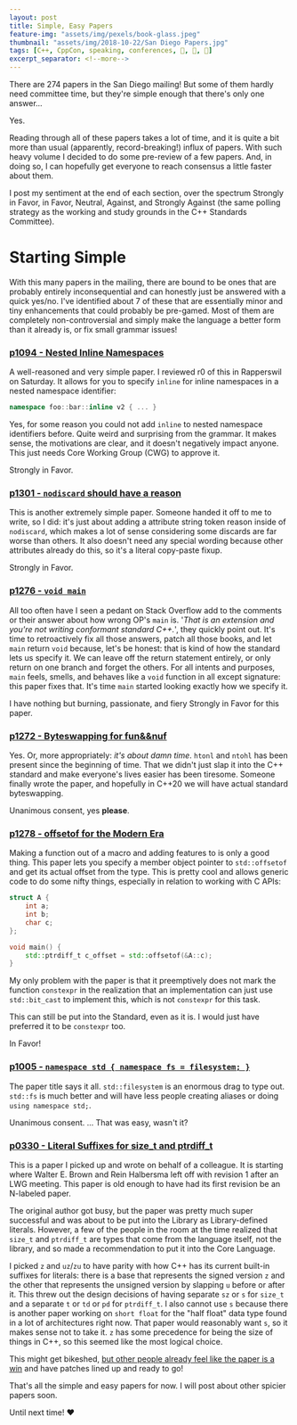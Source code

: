 ```yaml
---
layout: post
title: Simple, Easy Papers
feature-img: "assets/img/pexels/book-glass.jpeg"
thumbnail: "assets/img/2018-10-22/San Diego Papers.jpg"
tags: [C++, CppCon, speaking, conferences, 🤝, 📣, 📜]
excerpt_separator: <!--more-->
---
```



There are 274 papers in the San Diego mailing! But some of them hardly need committee time, but they're simple enough that there's only one answer... <!--more-->

Yes.

Reading through all of these papers takes a lot of time, and it is quite a bit more than usual (apparently, record-breaking!) influx of papers. With such heavy volume I decided to do some pre-review of a few papers. And, in doing so, I can hopefully get everyone to reach consensus a little faster about them.

I post my sentiment at the end of each section, over the spectrum Strongly in Favor, in Favor, Neutral, Against, and Strongly Against (the same polling strategy as the working and study grounds in the C++ Standards Committee).

# Starting Simple

With this many papers in the mailing, there are bound to be ones that are probably entirely inconsequential and can honestly just be answered with a quick yes/no. I've identified about 7 of these that are essentially minor and tiny enhancements that could probably be pre-gamed. Most of them are completely non-controversial and simply make the language a better form than it already is, or fix small grammar issues!

### [p1094 - Nested Inline Namespaces](https://wg21.link/p1094)

A well-reasoned and very simple paper. I reviewed r0 of this in Rapperswil on Saturday. It allows for you to specify `inline` for inline namespaces in a nested namespace identifier:

```c++
namespace foo::bar::inline v2 { ... }
```

Yes, for some reason you could not add `inline` to nested namespace identifiers before. Quite weird and surprising from the grammar. It makes sense, the motivations are clear, and it doesn't negatively impact anyone. This just needs Core Working Group (CWG) to approve it.

Strongly in Favor.

### [p1301 - `nodiscard` should have a reason](https://wg21.link/p1301)

This is another extremely simple paper. Someone handed it off to me to write, so I did: it's just about adding a attribute string token reason inside of `nodiscard`, which makes a lot of sense considering some discards are far worse than others. It also doesn't need any special wording because other attributes already do this, so it's a literal copy-paste fixup.

Strongly in Favor.


### [p1276 - `void main`](https://wg21.link/p1276)

All too often have I seen a pedant on Stack Overflow add to the comments or their answer about how wrong OP's `main` is. '_That is an extension and you're not writing conformant standard C++._', they quickly point out. It's time to retroactively fix all those answers, patch all those books, and let `main` return `void` because, let's be honest: that is kind of how the standard lets us specify it. We can leave off the return statement entirely, or only return on one branch and forget the others. For all intents and purposes, `main` feels, smells, and behaves like a `void` function in all except signature: this paper fixes that. It's time `main` started looking exactly how we specify it.

I have nothing but burning, passionate, and fiery Strongly in Favor for this paper.


### [p1272 - Byteswapping for fun&&nuf](https://wg21.link/p1272)

Yes. Or, more appropriately: _it's about damn time_. `htonl` and `ntohl` has been present since the beginning of time. That we didn't just slap it into the C++ standard and make everyone's lives easier has been tiresome. Someone finally wrote the paper, and hopefully in C++20 we will have actual standard byteswapping.

Unanimous consent, yes **please**.

### [p1278 - offsetof for the Modern Era](https://wg21.link/p1278)

Making a function out of a macro and adding features to is only a good thing. This paper lets you specify a member object pointer to `std::offsetof` and get its actual offset from the type. This is pretty cool and allows generic code to do some nifty things, especially in relation to working with C APIs:

```c++
struct A {
	int a;
	int b;
	char c;
};

void main() {
	std::ptrdiff_t c_offset = std::offsetof(&A::c);
}
```


My only problem with the paper is that it preemptively does not mark the function `constexpr` in the realization that an implementation can just use `std::bit_cast` to implement this, which is not `constexpr` for this task.

This can still be put into the Standard, even as it is. I would just have preferred it to be `constexpr` too.

In Favor!


### [p1005 - `namespace std { namespace fs = filesystem; }`](https://wg21.link/p1005)

The paper title says it all. `std::filesystem` is an enormous drag to type out. `std::fs` is much better and will have less people creating aliases or doing `using namespace std;`.

Unanimous consent. ... That was easy, wasn't it?


### [p0330 - Literal Suffixes for size_t and ptrdiff_t](https://wg21.link/p0330)

This is a paper I picked up and wrote on behalf of a colleague. It is starting where Walter E. Brown and Rein Halbersma left off with revision 1 after an LWG meeting. This paper is old enough to have had its first revision be an N-labeled paper.

The original author got busy, but the paper was pretty much super successful and was about to be put into the Library as Library-defined literals. However, a few of the people in the room at the time realized that `size_t` and `ptrdiff_t` are types that come from the language itself, not the library, and so made a recommendation to put it into the Core Language.

I picked `z` and `uz`/`zu` to have parity with how C++ has its current built-in suffixes for literals: there is a base that represents the signed version `z` and the other that represents the unsigned version by slapping `u` before or after it. This threw out the design decisions of having separate `sz` or `s` for `size_t` and a separate `t` or `td` or `pd` for `ptrdiff_t`. I also cannot use `s` because there is another paper working on `short float` for the "half float" data type found in a lot of architectures right now. That paper would reasonably want `s`, so it makes sense not to take it. `z` has some precedence for being the size of things in C++, so this seemed like the most logical choice.

This might get bikeshed, [but other people already feel like the paper is a win](http://gcc.1065356.n8.nabble.com/C-PATCH-Implement-C-2a-P0330R2-Literal-Suffixes-for-ptrdiff-t-and-size-t-td1523832.html) and have patches lined up and ready to go!

That's all the simple and easy papers for now. I will post about other spicier papers soon.

Until next time! ♥
